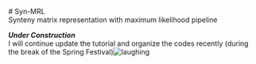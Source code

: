 <p># Syn-MRL<br />Synteny matrix representation with maximum likelihood pipeline</p>
<p><em><strong>Under Construction</strong></em><br />I will continue update the tutorial and organize the codes recently (during the break of the Spring Festival)<img src="https://html-cleaner.com/tinymce2016/plugins/emoticons/img/smiley-laughing.gif" alt="laughing" /></p>
